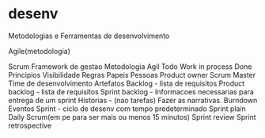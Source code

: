 # desenv
Metodologias e Ferramentas de desenvolvimento

Agile(metodologia)

Scrum
  Framework de gestao
  Metodologia Agil
    Todo
    Work in process
    Done
  Principios 
    Visibilidade
  Regras
    Papeis
      Pessoas 
        Product owner
        Scrum Master
        Time de desenvolvimento
    Artefatos
      Backlog - lista de requisitos
        Product backlog - lista de requisitos
        Sprint backlog - Informacoes necessarias para entrega de um sprint
        Historias - (nao tarefas) Fazer as narrativas.
        Burndown   
    Eventos
      Sprint - ciclo de desenv com tempo predeterminado
      Sprint plain
      Daily Scrum(em pe para ser mais ou menos 15 minutos)
      Sprint review
      Sprint retrospective
